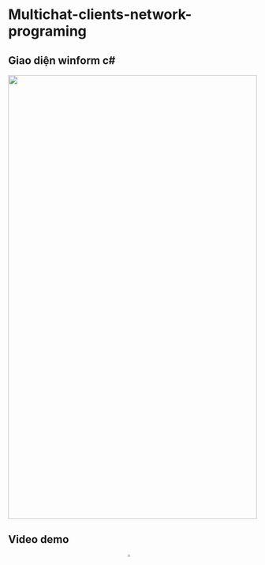 # Multichat-clients-network-programing

## Giao diện winform c#
<p align="center">
    <img src="https://res.cloudinary.com/dl3hvap4a/image/upload/v1695998642/h%C3%ACnh_%E1%BA%A3nh_2023-09-29_214351685_iq2eul.png" style="width:100%; height:900px" />
</p>

## Video demo
<div style="display: flex; justify-content: center;">
      <a href="https://www.youtube.com/embed/7sTjo_44USA?si=_7XfiABcADgnRkAU">
         <img src="https://res.cloudinary.com/dl3hvap4a/image/upload/v1693676581/b0vreu1mpt7hk3tbrcuz.gif" style="width:50%;height:50%">
      </a>
</div>
